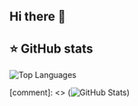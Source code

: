 ## Hi there 👋

## ⭐ GitHub stats

![Top Languages](https://github-readme-stats.vercel.app/api/top-langs/?username=1floppa3&theme=dracula&layout=compact&hide_border=true&bg_color=00000000)

[comment]: <> (![GitHub Stats](https://github-readme-stats.vercel.app/api?username=1floppa3&count_private=true&show_icons=true&theme=dracula&hide_border=true&bg_color=00000000))
